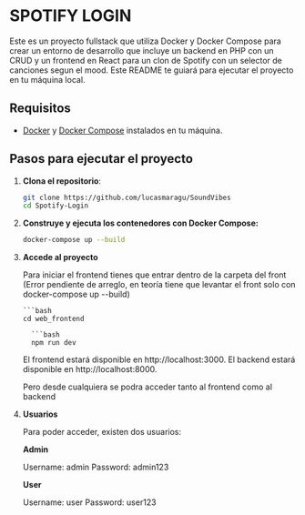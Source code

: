# SPOTIFY LOGIN

Este es un proyecto fullstack que utiliza Docker y Docker Compose para crear un entorno de desarrollo que incluye un backend en PHP con un CRUD y un frontend en React para un clon de Spotify con un selector de canciones segun el mood. Este README te guiará para ejecutar el proyecto en tu máquina local.

## Requisitos

- [Docker](https://www.docker.com/get-started) y [Docker Compose](https://docs.docker.com/compose/install/) instalados en tu máquina.

## Pasos para ejecutar el proyecto

1. **Clona el repositorio**:

   ```bash
   git clone https://github.com/lucasmaragu/SoundVibes
   cd Spotify-Login

2. **Construye y ejecuta los contenedores con Docker Compose:**

    ```bash
    docker-compose up --build

3. **Accede al proyecto**

   Para iniciar el frontend tienes que entrar dentro de la carpeta del front (Error pendiente de arreglo, en teoría tiene que levantar el front solo con docker-compose up --build)

       ```bash
       cd web_frontend

         ```bash
         npm run dev

   El frontend estará disponible en http://localhost:3000.
   El backend estará disponible en http://localhost:8000.

   Pero desde cualquiera se podra acceder tanto al frontend como al backend


   
 

5. **Usuarios**

   Para poder acceder, existen dos usuarios:

   **Admin**
   
   Username: admin
   Password: admin123



   **User**
   
   Username: user
   Password: user123
